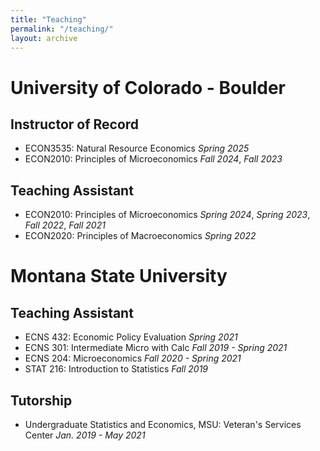 ```yaml
---
title: "Teaching"
permalink: "/teaching/"
layout: archive
---
```


# University of Colorado - Boulder
## Instructor of Record
- ECON3535: Natural Resource Economics  _Spring 2025_
- ECON2010: Principles of Microeconomics  _Fall 2024_, _Fall 2023_
## Teaching Assistant
- ECON2010: Principles of Microeconomics  _Spring 2024_, _Spring 2023_, _Fall 2022_, _Fall 2021_
- ECON2020: Principles of Macroeconomics  _Spring 2022_
# Montana State University
## Teaching Assistant
- ECNS 432: Economic Policy Evaluation  _Spring 2021_
- ECNS 301: Intermediate Micro with Calc _Fall 2019 - Spring 2021_
- ECNS 204: Microeconomics  _Fall 2020 - Spring 2021_
- STAT 216: Introduction to Statistics  _Fall 2019_
## Tutorship
- Undergraduate Statistics and Economics, MSU: Veteran's Services Center  _Jan. 2019 - May 2021_
